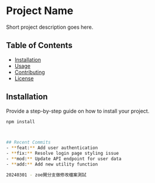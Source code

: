 # Project Name

Short project description goes here.

## Table of Contents

- [Installation](#installation)
- [Usage](#usage)
- [Contributing](#contributing)
- [License](#license)

## Installation

Provide a step-by-step guide on how to install your project.

```bash
npm install



## Recent Commits
- **feat:** Add user authentication
- **fix:** Resolve login page styling issue
- **mod:** Update API endpoint for user data
- **add:** Add new utility function

20240301 - zoe開分支做修改檔案測試
